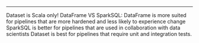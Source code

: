 ___
Dataset is Scala only!
DataFrame VS SparkSQL:
     DataFrame is more suited for pipelines that are more hardened and less
     likely to experience change
     SparkSQL is better for pipelines that are used in collaboration with data
scientists
     Dataset is best for pipelines that require unit and integration tests.
